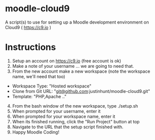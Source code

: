 # moodle-cloud9
A script(s) to use for setting up a Moodle development environment on Cloud9 ( https://c9.io ) 

Instructions
===
1. Setup an account on https://c9.io (free account is ok)
2. Make a note of your username ... we are going to need that.
3. From the new account make a new workspace (note the workspace name, we'll need that too)
  * Workspace Type: "Hosted workspace"
  * Clone from Git URL: "git@github.com:justinhunt/moodle-cloud9.git"
  * Template: "PHP,Apache .."
4. From the bash window of the new workspace, type ./setup.sh
5. When prompted for your username, enter it
6. When prompted for your workspace name, enter it
7. When its finished running, click the "Run Project" button at top
8. Navigate to the URL that the setup script finished with.
9. Happy Moodle Coding!